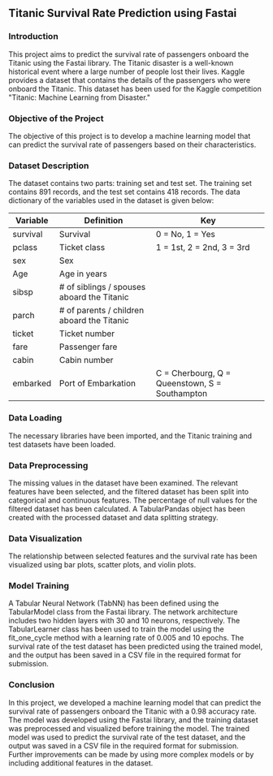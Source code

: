 ## Titanic Survival Rate Prediction using Fastai
### Introduction
This project aims to predict the survival rate of passengers onboard the Titanic using the Fastai library. The Titanic disaster is a well-known historical event where a large number of people lost their lives. Kaggle provides a dataset that contains the details of the passengers who were onboard the Titanic. This dataset has been used for the Kaggle competition "Titanic: Machine Learning from Disaster."

### Objective of the Project
The objective of this project is to develop a machine learning model that can predict the survival rate of passengers based on their characteristics.

### Dataset Description
The dataset contains two parts: training set and test set. The training set contains 891 records, and the test set contains 418 records. The data dictionary of the variables used in the dataset is given below:

| Variable | Definition | Key |
| -------- | ---------- | --- |
| survival | Survival | 0 = No, 1 = Yes |
| pclass   | Ticket class | 1 = 1st, 2 = 2nd, 3 = 3rd |
| sex      | Sex | |
| Age      | Age in years | |
| sibsp    | # of siblings / spouses aboard the Titanic | |
| parch    | # of parents / children aboard the Titanic | |
| ticket   | Ticket number | |
| fare     | Passenger fare | |
| cabin    | Cabin number | |
| embarked | Port of Embarkation | C = Cherbourg, Q = Queenstown, S = Southampton |

### Data Loading
The necessary libraries have been imported, and the Titanic training and test datasets have been loaded.

### Data Preprocessing
The missing values in the dataset have been examined. The relevant features have been selected, and the filtered dataset has been split into categorical and continuous features. The percentage of null values for the filtered dataset has been calculated. A TabularPandas object has been created with the processed dataset and data splitting strategy.

### Data Visualization
The relationship between selected features and the survival rate has been visualized using bar plots, scatter plots, and violin plots.

### Model Training
A Tabular Neural Network (TabNN) has been defined using the TabularModel class from the Fastai library. The network architecture includes two hidden layers with 30 and 10 neurons, respectively. The TabularLearner class has been used to train the model using the fit_one_cycle method with a learning rate of 0.005 and 10 epochs. The survival rate of the test dataset has been predicted using the trained model, and the output has been saved in a CSV file in the required format for submission.

### Conclusion
In this project, we developed a machine learning model that can predict the survival rate of passengers onboard the Titanic with a 0.98 accuracy rate. The model was developed using the Fastai library, and the training dataset was preprocessed and visualized before training the model. The trained model was used to predict the survival rate of the test dataset, and the output was saved in a CSV file in the required format for submission. Further improvements can be made by using more complex models or by including additional features in the dataset.
